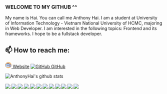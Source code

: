 ### WELCOME TO MY GITHUB ^^

My name is Hai. You can call me Anthony Hai. I am a student at University of Information Technology - Vietnam National University of HCMC, majoring in Web Developer. I am interested in the following topics: Frontend and its frameworks. I hope to be a fullstack developer.<br>

## 📫 How to reach me:

[![Website](https://github.com/honghaianthony/honghaianthony/blob/main/portfolio.png) Website](https://www.anthonyhai.tk/) [![GitHub](https://i.stack.imgur.com/tskMh.png) GitHub](https://github.com/honghaianthony/)

![AnthonyHai's github stats](https://github-readme-stats-git-masterrstaa-rickstaa.vercel.app/api?username=honghaianthony&show_icons=true&theme=tokyonight&hide=contribs,prs,issues)

<a href="https://github.com/honghaianthony/anthony-hai-official/">
  <!-- Change the `github-readme-stats.anuraghazra1.vercel.app` to `github-readme-stats.vercel.app`  -->
  <img align="center" src="https://github-readme-stats.anuraghazra1.vercel.app/api/pin/?username=honghaianthony&repo=anthony-hai-official&theme=radical" />
</a>    
<a href="https://github.com/honghaianthony/vivihandmade/">
  <!-- Change the `github-readme-stats.anuraghazra1.vercel.app` to `github-readme-stats.vercel.app`  -->
  <img align="center" src="https://github-readme-stats.anuraghazra1.vercel.app/api/pin/?username=honghaianthony&repo=vivihandmade&theme=merko" />
</a>

<a href="https://github.com/honghaianthony/sellphones-fe/">
  <!-- Change the `github-readme-stats.anuraghazra1.vercel.app` to `github-readme-stats.vercel.app`  -->
  <img align="center" src="https://github-readme-stats.anuraghazra1.vercel.app/api/pin/?username=honghaianthony&repo=sellphones-fe&theme=gruvbox" />
</a>    
<a href="https://github.com/honghaianthony/HoangHoaThamSchool/">
  <!-- Change the `github-readme-stats.anuraghazra1.vercel.app` to `github-readme-stats.vercel.app`  -->
  <img align="center" src="https://github-readme-stats.anuraghazra1.vercel.app/api/pin/?username=honghaianthony&repo=HoangHoaThamSchool&theme=dark" />
</a>

<a href="https://github.com/honghaianthony/PetCare/">
  <!-- Change the `github-readme-stats.anuraghazra1.vercel.app` to `github-readme-stats.vercel.app`  -->
  <img align="center" src="https://github-readme-stats.anuraghazra1.vercel.app/api/pin/?username=honghaianthony&repo=PetCare&theme=onedark" />
</a>    
<a href="https://github.com/phongdh228/CloneMoneyPlus/">
  <!-- Change the `github-readme-stats.anuraghazra1.vercel.app` to `github-readme-stats.vercel.app`  -->
  <img align="center" src="https://github-readme-stats.anuraghazra1.vercel.app/api/pin/?username=phongdh228&repo=CloneMoneyPlus&theme=cobalt" />
</a>

<a href="https://github.com/honghaianthony/dce2021/">
  <!-- Change the `github-readme-stats.anuraghazra1.vercel.app` to `github-readme-stats.vercel.app`  -->
  <img align="center" src="https://github-readme-stats.anuraghazra1.vercel.app/api/pin/?username=honghaianthony&repo=dce2021&theme=synthwave" />
</a>    
<a href="https://github.com/honghaianthony/petcare-be/">
  <!-- Change the `github-readme-stats.anuraghazra1.vercel.app` to `github-readme-stats.vercel.app`  -->
  <img align="center" src="https://github-readme-stats.anuraghazra1.vercel.app/api/pin/?username=honghaianthony&repo=petcare-be&theme=highcontrast" />
</a>

<a href="https://github.com/honghaianthony/auth-with-supabase-test/">
  <!-- Change the `github-readme-stats.anuraghazra1.vercel.app` to `github-readme-stats.vercel.app`  -->
  <img align="center" src="https://github-readme-stats.anuraghazra1.vercel.app/api/pin/?username=honghaianthony&repo=auth-with-supabase-test&theme=dracula" />
</a>    
<a href="https://github.com/DuyeenTM/IE402.N11_DinhDocLap/">
  <!-- Change the `github-readme-stats.anuraghazra1.vercel.app` to `github-readme-stats.vercel.app`  -->
  <img align="center" src="https://github-readme-stats.anuraghazra1.vercel.app/api/pin/?username=DuyeenTM&repo=IE402.N11_DinhDocLap&theme=radical" />
</a>
<a href="https://github.com/honghaianthony/MovieReview/">
  <!-- Change the `github-readme-stats.anuraghazra1.vercel.app` to `github-readme-stats.vercel.app`  -->
  <img align="center" src="https://github-readme-stats.anuraghazra1.vercel.app/api/pin/?username=honghaianthony&repo=MovieReview&theme=highcontrast" />
</a>    
<a href="https://github.com/honghaianthony/dce2021Be/">
  <!-- Change the `github-readme-stats.anuraghazra1.vercel.app` to `github-readme-stats.vercel.app`  -->
  <img align="center" src="https://github-readme-stats.anuraghazra1.vercel.app/api/pin/?username=honghaianthony&repo=dce2021Be&theme=dracula" />
</a>
